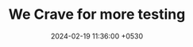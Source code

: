 ---
layout: post
title:  "We Crave for more testing"
date:   2024-02-19 11:36:00 +0530
categories: jekyll update
tags: Testing
---